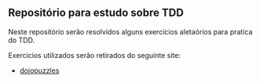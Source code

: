## Repositório para estudo sobre TDD

Neste repositório serão resolvidos alguns exercícios aletaórios para pratica do TDD.

Exercicios utilizados serão retirados do seguinte site:
 * [dojopuzzles](http://dojopuzzles.com)